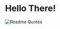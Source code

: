 # Hello There!

![Readme Quotes](https://quotes-github-readme.vercel.app/api?type=horizontal&theme=dark)
